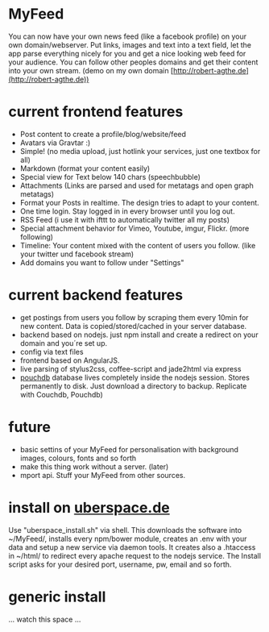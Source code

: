 # MyFeed

You can now have your own news feed (like a facebook profile) on your own domain/webserver. Put links, images and text into a text field, let the app parse everything nicely for you and get a nice looking web feed for your audience. You can follow other peoples domains and get their content into your own stream. (demo on my own domain [http://robert-agthe.de](http://robert-agthe.de))

# current frontend features
- Post content to create a profile/blog/website/feed
- Avatars via Gravtar :)
- Simple! (no media upload, just hotlink your services, just one textbox for all)
- Markdown (format your content easily)
- Special view for Text below 140 chars (speechbubble)
- Attachments (Links are parsed and used for metatags and open graph metatags)
- Format your Posts in realtime. The design tries to adapt to your content.
- One time login. Stay logged in in every browser until you log out.
- RSS Feed (i use it with ifttt to automatically twitter all my posts)
- Special attachment behavior for Vimeo, Youtube, imgur, Flickr. (more following)
- Timeline: Your content mixed with the content of users you follow. (like your twitter und facebook stream)
- Add domains you want to follow under "Settings"

# current backend features
- get postings from users you follow by scraping them every 10min for new content. Data is copied/stored/cached in your server database.
- backend based on nodejs. just npm install and create a redirect on your domain and you´re set up.
- config via text files
- frontend based on AngularJS.
- live parsing of stylus2css, coffee-script and jade2html via express
- [pouchdb](http://pouchdb.com/) database lives completely inside the nodejs session. Stores permanently to disk. Just download a directory to backup. Replicate with Couchdb, Pouchdb)

# future
- basic settins of your MyFeed for personalisation with background images, colours, fonts and so forth
- make this thing work without a server. (later)
- mport api. Stuff your MyFeed from other sources.

# install on [uberspace.de](https://uberspace.de/)
Use "uberspace_install.sh" via shell. This downloads the software into ~/MyFeed/, installs every npm/bower module, creates an .env with your data and setup a new service via daemon tools. It creates also a .htaccess in ~/html/ to redirect every apache request to the nodejs service. The Install script asks for your desired port, username, pw, email and so forth.

# generic install 
... watch this space ...